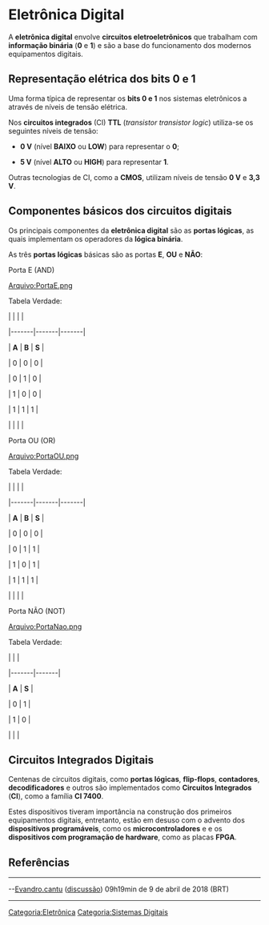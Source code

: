 # Eletrônica Digital

A **eletrônica digital** envolve **circuitos eletroeletrônicos** que trabalham com **informação binária** (**0** e **1**) e são a base do funcionamento dos modernos equipamentos digitais.

## Representação elétrica dos bits 0 e 1

Uma forma típica de representar os **bits 0 e 1** nos sistemas eletrônicos a através de níveis de tensão elétrica.

Nos **circuitos integrados** (CI) **TTL** (*transistor transistor logic*) utiliza-se os seguintes níveis de tensão:

- **0 V** (nível **BAIXO** ou **LOW**) para representar o **0**;
- **5 V** (nível **ALTO** ou **HIGH**) para representar **1**.

Outras tecnologias de CI, como a **CMOS**, utilizam níveis de tensão **0 V** e **3,3 V**.

## Componentes básicos dos circuitos digitais

Os principais componentes da **eletrônica digital** são as **portas lógicas**, as quais implementam os operadores da **lógica binária**.

As três **portas lógicas** básicas são as portas **E**, **OU** e **NÃO**:

Porta E (AND)  

<a href="Arquivo:PortaE.png" class="wikilink" title="Arquivo:PortaE.png">Arquivo:PortaE.png</a>

Tabela Verdade:

|       |       |       |
|-------|-------|-------|
| **A** | **B** | **S** |
| 0     | 0     | 0     |
| 0     | 1     | 0     |
| 1     | 0     | 0     |
| 1     | 1     | 1     |
|       |       |       |

Porta OU (OR)  

<a href="Arquivo:PortaOU.png" class="wikilink" title="Arquivo:PortaOU.png">Arquivo:PortaOU.png</a>

Tabela Verdade:

|       |       |       |
|-------|-------|-------|
| **A** | **B** | **S** |
| 0     | 0     | 0     |
| 0     | 1     | 1     |
| 1     | 0     | 1     |
| 1     | 1     | 1     |
|       |       |       |

Porta NÃO (NOT)  

<a href="Arquivo:PortaNao.png" class="wikilink" title="Arquivo:PortaNao.png">Arquivo:PortaNao.png</a>

Tabela Verdade:

|       |       |
|-------|-------|
| **A** | **S** |
| 0     | 1     |
| 1     | 0     |
|       |       |

## Circuitos Integrados Digitais

Centenas de circuitos digitais, como **portas lógicas**, **flip-flops**, **contadores**, **decodificadores** e outros são implementados como **Circuitos Integrados** (**CI**), como a família **CI 7400**.

Estes dispositivos tiveram importância na construção dos primeiros equipamentos digitais, entretanto, estão em desuso com o advento dos **dispositivos programáveis**, como os **microcontroladores** e e os **dispositivos com programação de hardware**, como as placas **FPGA**.

## Referências

<references />

------------------------------------------------------------------------

--<a href="Usuário:Evandro.cantu" class="wikilink" title="Evandro.cantu">Evandro.cantu</a> (<a href="Usuário_Discussão:Evandro.cantu" class="wikilink" title="discussão">discussão</a>) 09h19min de 9 de abril de 2018 (BRT)

------------------------------------------------------------------------

<a href="Categoria:Eletrônica" class="wikilink" title="Categoria:Eletrônica">Categoria:Eletrônica</a> <a href="Categoria:Sistemas_Digitais" class="wikilink" title="Categoria:Sistemas Digitais">Categoria:Sistemas Digitais</a>
